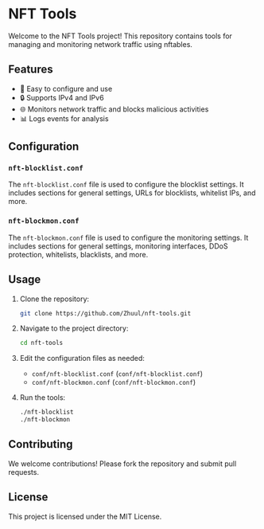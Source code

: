 # NFT Tools

Welcome to the NFT Tools project! This repository contains tools for managing and monitoring network traffic using nftables.

## Features

* 🚀 Easy to configure and use
* 🔒 Supports IPv4 and IPv6
* 🌐 Monitors network traffic and blocks malicious activities
* 📊 Logs events for analysis

## Configuration

### `nft-blocklist.conf`

The `nft-blocklist.conf` file is used to configure the blocklist settings. It includes sections for general settings, URLs for blocklists, whitelist IPs, and more.

### `nft-blockmon.conf`

The `nft-blockmon.conf` file is used to configure the monitoring settings. It includes sections for general settings, monitoring interfaces, DDoS protection, whitelists, blacklists, and more.

## Usage

1. Clone the repository:
   ```sh
   git clone https://github.com/Zhuul/nft-tools.git
   ```

2. Navigate to the project directory:
   ```sh
   cd nft-tools
   ```

3. Edit the configuration files as needed:
   * `conf/nft-blocklist.conf` (`conf/nft-blocklist.conf`)
   * `conf/nft-blockmon.conf` (`conf/nft-blockmon.conf`)

4. Run the tools:
   ```sh
   ./nft-blocklist
   ./nft-blockmon
   ```

## Contributing

We welcome contributions! Please fork the repository and submit pull requests.

## License

This project is licensed under the MIT License.
